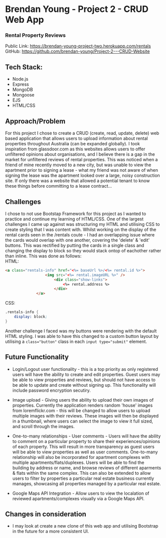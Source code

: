 # Brendan Young - Project 2 - CRUD Web App
### Rental Property Reviews
Public Link: https://brendan-young-project-two.herokuapp.com/rentals
<br>
GitHub: https://github.com/brendan-young/Project-2---CRUD-Website
## Tech Stack:
- Node.js
- Express
- MongoDB
- Mongoose
- EJS
- HTML/CSS

## Approach/Problem
For this project I chose to create a CRUD (create, read, update, delete) web based application that allows users to upload information about rental properties throughout Australia (can be expanded globally). I took inspiration from glassdoor.com as this websites allows users to offer unfiltered opinions about organisations, and I believe there is a gap in the market for unfiltered reviews of rental properties. This was noticed when a friend of mine recently moved to a new city, but was unable to view the apartment prior to signing a lease - what my friend was not aware of when signing the lease was the apartment looked over a large, noisy construction site. If only there was a website that allowed a potential tenant to know these things before committing to a lease contract...

## Challenges
I chose to not use Bootstap Framework for this project as I wanted to practice and continue my learning of HTML/CSS. 
 One of the largest challenges I came up against was structuring my HTML and utilising CSS to create styling that I was content with. Whilst working on the display of the rental cards seen in the /rentals coute - I had an overlapping issue where the cards would overlap with one another, covering the 'delete' & 'edit' buttons. This was rectified by putting the cards in a single class and changing the display to block so they would stack ontop of eachother rather than inline. This was done as follows: <br>
  HTML:

  ```html
  <a class="rentals-info" href="<%= baseUrl %>/<%= rental.id %>">
                    <img src="<%= rental.imageURL %>" />
                        <div class="show-links">
                            <%= rental.address %> 
                        </div>
                </a>
```

CSS:
```s
.rentals-info {
    display: block;
} 
```

Another challenge I faced was my buttons were rendering with the default HTML styling. I was able to have this changed to a custom button layout by utilising a `class="button"` class in each `input type="submit"` element.

## Future Functionality
- Login/Logout user functionality - this is a top priority as only registered users will have the ability to create and edit properties. Guest users may be able to view properties and reviews, but should not have access to be able to update and create without signing up. This functionality will include password encryption secutiry.

- Image upload - Giving users the ability to upload their own images of properties. Currently the application renders random 'house' images from loremflickr.com - this will be changed to allow users to upload multiple images with their reviews. These images will then be displayed in a thumbnail, where users can select the image to view it full sized, and scroll through the images. 

- One-to-many relationships - User comments - Users will have the ability to comment on a particular property to share their experiences/opinions of each property. This will result in more transparency as guest users will be able to view properties as well as user comments.
One-to-many relationship will also be incorporated for apartment complexes with multiple apartments/flats/duplexes. Users will be able to find the building by address or name, and browse reviews of different aparments & flats within the same complex.
This can also be extended to allow users to filter by properties a particular real estate business currently manages, showcasing all properties managed by a particular real estate.

- Google Maps API Integration - Allow users to view the localation of reviewed apartments/complexes visually via a Google Maps API. 

## Changes in consideration
- I may look at create a new clone of this web app and utilising Bootstrap in the future for a more consistent UI.

